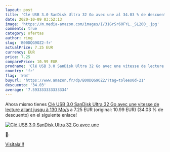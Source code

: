 ```yaml
---
layout: post
title: 'Clé USB 3.0 SanDisk Ultra 32 Go avec une al 34.03 % de descuento'
date: 2020-10-09 03:52:13
image: 'https://m.media-amazon.com/images/I/31GrSr60FYL._SL200_.jpg'
comments: true
category: ofertas
author: ring
slug: 'B00DQG9OZ2-fr'
actualPrice: 7.25 EUR
currency: EUR
price: 7.25
comparePrice: 10.99 EUR
prodname: 'Clé USB 3.0 SanDisk Ultra 32 Go avec une vitesse de lecture allant jusqu à 130 Mo/s'
country: 'fr'
flag: '🇫🇷'
buyurl: 'https://www.amazon.fr/dp/B00DQG9OZ2/?tag=tolees0d-21'
descuento: '34.03'
average: '7.593333333333334'
---
```


Ahora mismo tienes [Clé USB 3.0 SanDisk Ultra 32 Go avec une vitesse de lecture allant jusqu à 130 Mo/s](https://www.amazon.fr/dp/B00DQG9OZ2/?tag=tolees0d-21) a 7.25 EUR (original: 10.99 EUR) (34.03 %  de descuento) en el siguiente enlace!

[![Clé USB 3.0 SanDisk Ultra 32 Go avec une](https://m.media-amazon.com/images/I/31GrSr60FYL._SL200_.jpg)](https://www.amazon.fr/dp/B00DQG9OZ2/?tag=tolees0d-21)

🔎:


[Visítala!!!](https://www.amazon.fr/dp/B00DQG9OZ2/?tag=tolees0d-21)
